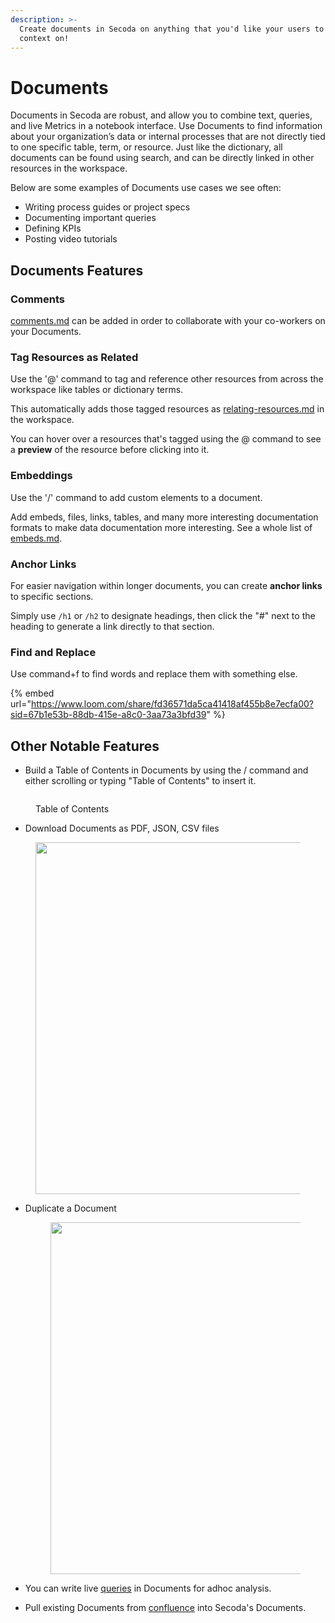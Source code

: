 ```yaml
---
description: >-
  Create documents in Secoda on anything that you'd like your users to have more
  context on!
---
```


# Documents

Documents in Secoda are robust, and allow you to combine text, queries, and live Metrics in a notebook interface. Use Documents to find information about your organization’s data or internal processes that are not directly tied to one specific table, term, or resource. Just like the dictionary, all documents can be found using search, and can be directly linked in other resources in the workspace.

Below are some examples of Documents use cases we see often:

* Writing process guides or project specs
* Documenting important queries
* Defining KPIs
* Posting video tutorials

## Documents Features

### Comments

[comments.md](comments.md "mention") can be added in order to collaborate with your co-workers on your Documents.

### Tag Resources as Related

Use the '@' command to tag and reference other resources from across the workspace like tables or dictionary terms.&#x20;

This automatically adds those tagged resources as [relating-resources.md](../../resource-and-metadata-management/relating-resources.md "mention") in the workspace.

You can hover over a resources that's tagged using the @ command to see a **preview** of the resource before clicking into it.

### Embeddings

Use the '/' command to add custom elements to a document.&#x20;

Add embeds, files, links, tables, and many more interesting documentation formats to make data documentation more interesting. See a whole list of [embeds.md](embeds.md "mention").

### Anchor Links

For easier navigation within longer documents, you can create **anchor links** to specific sections.

Simply use `/h1` or `/h2` to designate headings, then click the "#" next to the heading to generate a link directly to that section.&#x20;

### Find and Replace

Use command+f to find words and replace them with something else.

{% embed url="https://www.loom.com/share/fd36571da5ca41418af455b8e7ecfa00?sid=67b1e53b-88db-415e-a8c0-3aa73a3bfd39" %}

## Other Notable Features

* Build a Table of Contents in Documents by using the / command and either scrolling or typing "Table of Contents" to insert it.&#x20;

<figure><img src="https://secoda-public-media-assets.s3.amazonaws.com/e963446f-1b43-4594-9de8-471c8fa753d6.png" alt=""><figcaption><p>Table of Contents</p></figcaption></figure>

* Download Documents as PDF, JSON, CSV files

<figure><img src="https://secoda-public-media-assets.s3.amazonaws.com/c83cd61b-092e-4c55-a218-b87ba419c2d2.png" alt="" width="563"><figcaption></figcaption></figure>

*   Duplicate a Document

    <figure><img src="https://secoda-public-media-assets.s3.amazonaws.com/50b4e90a-40af-40d2-96ec-2053bcde896c.png" alt="" width="563"><figcaption></figcaption></figure>


* You can write live [queries](../queries/ "mention") in Documents for adhoc analysis.
* Pull existing Documents from [confluence](../../integrations/productivity-tools/confluence/ "mention") into Secoda's Documents.
